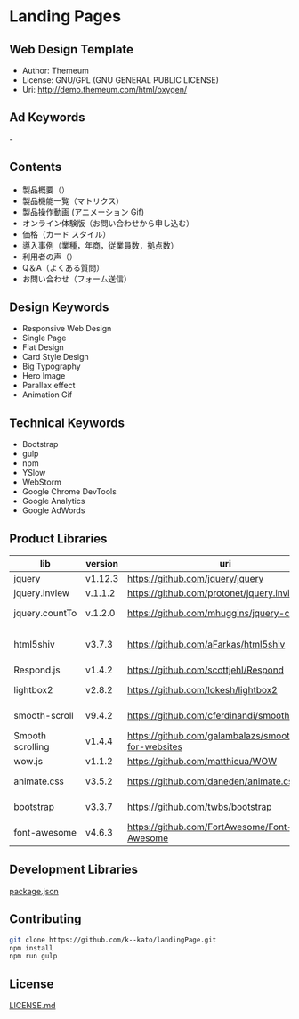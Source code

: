 # Landing Pages

## Web Design Template

* Author: Themeum
* License: GNU/GPL (GNU GENERAL PUBLIC LICENSE)
* Uri: http://demo.themeum.com/html/oxygen/

## Ad Keywords

 \-
 
## Contents

 * 製品概要（）
 * 製品機能一覧（マトリクス）
 * 製品操作動画 (アニメーション Gif)
 * オンライン体験版（お問い合わせから申し込む）
 * 価格（カード スタイル）
 * 導入事例（業種，年商，従業員数，拠点数）
 * 利用者の声（）
 * Q＆A（よくある質問）
 * お問い合わせ（フォーム送信）
 
## Design Keywords

* Responsive Web Design
* Single Page
* Flat Design
* Card Style Design
* Big Typography
* Hero Image
* Parallax effect
* Animation Gif

## Technical Keywords

* Bootstrap
* gulp
* npm
* YSlow
* WebStorm
* Google Chrome DevTools
* Google Analytics
* Google AdWords

## Product Libraries

lib | version | uri | license
---|----------|----|--------
jquery | v1.12.3 | https://github.com/jquery/jquery | -
jquery.inview | v.1.1.2 | https://github.com/protonet/jquery.inview | -
jquery.countTo | v.1.2.0 | https://github.com/mhuggins/jquery-countTo | MIT License
html5shiv | v3.7.3 | https://github.com/aFarkas/html5shiv | MIT License, GPL2
Respond.js | v1.4.2 | https://github.com/scottjehl/Respond | -
lightbox2 | v2.8.2 | https://github.com/lokesh/lightbox2 | MIT License
smooth-scroll | v9.4.2 | https://github.com/cferdinandi/smooth-scroll | MIT License
Smooth scrolling | v1.4.4 | https://github.com/galambalazs/smoothscroll-for-websites | MIT License
wow.js | v1.1.2 | https://github.com/matthieua/WOW | NONE
animate.css | v3.5.2 | https://github.com/daneden/animate.css | MIT License
bootstrap | v3.3.7 | https://github.com/twbs/bootstrap | MIT License
font-awesome | v4.6.3 | https://github.com/FortAwesome/Font-Awesome | SIL OFL 1.1

## Development Libraries

[package.json](./package.json)

## Contributing

```bash
git clone https://github.com/k--kato/landingPage.git
npm install
npm run gulp
```

## License

[LICENSE.md]((./LICENSE.md))
